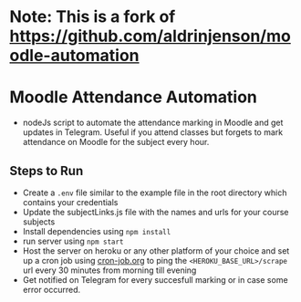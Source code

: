 # Note: This is a fork of https://github.com/aldrinjenson/moodle-automation

# Moodle Attendance Automation

- nodeJs script to automate the attendance marking in Moodle and get updates in Telegram.
  Useful if you attend classes but forgets to mark attendance on Moodle for the subject every hour.

## Steps to Run

- Create a `.env` file similar to the example file in the root directory which contains your credentials
- Update the subjectLinks.js file with the names and urls for your course subjects
- Install dependencies using `npm install`
- run server using `npm start`
- Host the server on heroku or any other platform of your choice and set up a cron job using [cron-job.org](https://cron-job.org/) to ping the `<HEROKU_BASE_URL>/scrape` url every 30 minutes from morning till evening
- Get notified on Telegram for every succesfull marking or in case some error occurred.
